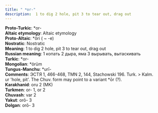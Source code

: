 ```yaml
---
title: " *or-"
description:  1 to dig 2 hole, pit 3 to tear out, drag out
---
```


<strong>Proto-Turkic</strong>:  *or-<br>
<strong>Altaic etymology</strong>:  Altaic etymology<br>
<strong> Proto-Altaic</strong>:  *ŏri ( ~ -e)<br>
<strong>Nostratic</strong>:  Nostratic<br>
<strong>Meaning</strong>:  1 to dig 2 hole, pit 3 to tear out, drag out<br>
<strong>Russian meaning</strong>:  1 копать 2 дыра, яма 3 вырывать, вытаскивать<br>
<strong>Turkic</strong>:  *or-<br>
<strong>Mongolian</strong>:  *örüm<br>
<strong>Tungus-Manchu</strong>:  *urī-<br>
<strong>Comments</strong>:  ЭСТЯ 1, 466-468, TMN 2, 144, Stachowski 196. Turk. > Kalm. ur 'hole, pit'. The Chuv. form may point to a variant *ōr (?).<br>
<strong>Karakhanid</strong>:  oru 2 (MK)<br>
<strong>Turkmen</strong>:  or- 1, or 2<br>
<strong>Chuvash</strong>:  var 2<br>
<strong>Yakut</strong>:  orō- 3<br>
<strong>Dolgan</strong>:  orō- 3<br>


